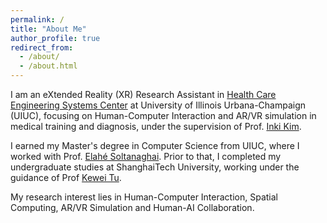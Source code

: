 ```yaml
---
permalink: /
title: "About Me"
author_profile: true
redirect_from: 
  - /about/
  - /about.html
---
```


I am an eXtended Reality (XR) Research Assistant in [Health Care Engineering Systems Center](https://healtheng.illinois.edu/) at University of Illinois Urbana-Champaign (UIUC), focusing on Human-Computer Interaction and AR/VR simulation in medical training and diagnosis, under the supervision of Prof. [Inki Kim](https://grainger.illinois.edu/about/directory/faculty/inkikim). 

I earned my Master's degree in Computer Science from UIUC, where I worked with Prof. [Elahé Soltanaghai](https://elahe.web.illinois.edu/). Prior to that, I completed my undergraduate studies at ShanghaiTech University, working under the guidance of Prof [Kewei Tu](https://faculty.sist.shanghaitech.edu.cn/faculty/tukw/).

My research interest lies in Human-Computer Interaction, Spatial Computing, AR/VR Simulation and Human-AI Collaboration.
